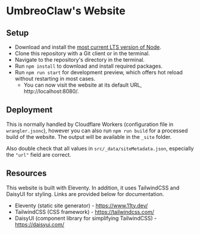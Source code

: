 # UmbreoClaw's Website

## Setup
* Download and install the [most current LTS version of Node](https://nodejs.org/en/download/prebuilt-installer).
* Clone this repository with a Git client or in the terminal.
* Navigate to the repository's directory in the terminal.
* Run `npm install` to download and install required packages.
* Run `npm run start` for development preview, which offers hot reload without restarting in most cases.
    * You can now visit the website at its default URL, http://localhost:8080/.

## Deployment
This is normally handled by Cloudflare Workers (configuration file in `wrangler.jsonc`), however you can also run `npm run build` for a processed build of the website.
The output will be available in the `_site` folder.

Also double check that all values in `src/_data/siteMetadata.json`, especially the `"url"` field are correct.

## Resources
This website is built with Eleventy. In addition, it uses TailwindCSS and DaisyUI for styling.
Links are provided below for documentation.

* Eleventy (static site generator) - https://www.11ty.dev/
* TailwindCSS (CSS framework) - https://tailwindcss.com/
* DaisyUI (component library for simplifying TailwindCSS) - https://daisyui.com/
